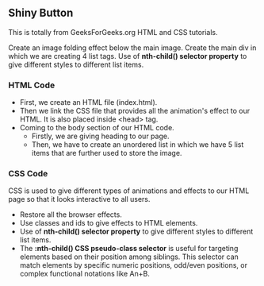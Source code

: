## Shiny Button

This is totally from GeeksForGeeks.org HTML and CSS tutorials.
<br />

Create an image folding effect below the main image.
Create the main div in which we are creating 4 list tags.
Use of **nth-child() selector property** to give different styles to different list items.
<br />

### HTML Code

- First, we create an HTML file (index.html).
- Then we link the CSS file that provides all the animation's effect to our HTML. It is also placed inside \<head\> tag.
- Coming to the body section of our HTML code.
  - Firstly, we are giving heading to our page.
  - Then, we have to create an unordered list in which we have 5 list items that are further used to store the image.

### CSS Code

CSS is used to give different types of animations and effects to our HTML page so that it looks interactive to all users.

- Restore all the browser effects.
- Use classes and ids to give effects to HTML elements.
- Use of **nth-child() selector property** to give different styles to different list items.
- The **:nth-child() CSS pseudo-class selector** is useful for targeting elements based on their position among siblings. This selector can match elements by specific numeric positions, odd/even positions, or complex functional notations like An+B.
